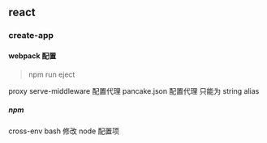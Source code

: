 <!--
 * @Author       : Pancake
 * @Date         : 2022-04-05 22:58:58
 * @LastEditTime : 2022-04-05 22:58:59
 * @LastEditors  : Pancake
 * @FilePath     : \Pancake-Q\docs\guide\README.md
 * @Description  :
-->

## react

### create-app

#### webpack 配置

> npm run eject

proxy
serve-middleware 配置代理
pancake.json 配置代理 只能为 string
alias

##### npm

cross-env bash 修改 node 配置项

